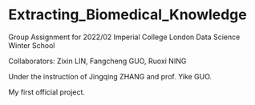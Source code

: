 # Extracting_Biomedical_Knowledge

Group Assignment for 2022/02 Imperial College London Data Science Winter School 


Collaborators:
          Zixin LIN,
          Fangcheng GUO,
          Ruoxi NING
          
          
Under the instruction of Jingqing ZHANG and prof. Yike GUO.

My first official project.
